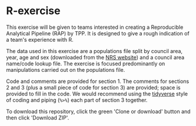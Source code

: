 # R-exercise

This exercise will be given to teams interested in creating a Reproducible Analytical Pipeline (RAP) by TPP. It is designed to give a rough indication of a team's experience with R.

The data used in this exercise are a populations file split by council area, year, age and sex (downloaded from the [NRS website](https://www.nrscotland.gov.uk/)) and a council area name/code lookup file. The exercise is focused predominantly on manipulations carried out on the populations file.

Code and comments are provided for section 1. The comments for sections 2 and 3 (plus a small piece of code for section 3) are provided; space is provided to fill in the code. We would recommend using the [tidyverse](https://github.com/tidyverse) style of coding and piping (`%>%`) each part of section 3 together.

To download this repository, click the green 'Clone or download' button and then click 'Download ZIP'.

